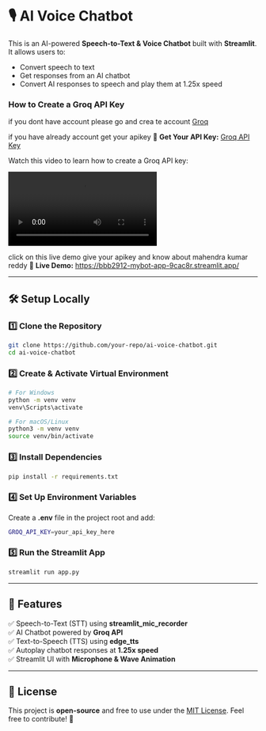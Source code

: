 # 🎙️ AI Voice Chatbot

This is an AI-powered **Speech-to-Text & Voice Chatbot** built with **Streamlit**. It allows users to:
- Convert speech to text
- Get responses from an AI chatbot
- Convert AI responses to speech and play them at 1.25x speed

### How to Create a Groq API Key
if you dont have account please go and crea te account [Groq](https://console.groq.com)

if you have already account get your apikey 
🔑 **Get Your API Key:** [Groq API Key](https://console.groq.com/keys)

Watch this video to learn how to create a Groq API key:

![Groq API Key Tutorial](./videoplayback.mp4)

click on this live demo give your apikey and know about mahendra kumar reddy
🚀 **Live Demo:** https://bbb2912-mybot-app-9cac8r.streamlit.app/

---

## 🛠️ Setup Locally

### 1️⃣ Clone the Repository
```bash
git clone https://github.com/your-repo/ai-voice-chatbot.git
cd ai-voice-chatbot
```

### 2️⃣ Create & Activate Virtual Environment
```bash
# For Windows
python -m venv venv
venv\Scripts\activate

# For macOS/Linux
python3 -m venv venv
source venv/bin/activate
```

### 3️⃣ Install Dependencies
```bash
pip install -r requirements.txt
```

### 4️⃣ Set Up Environment Variables
Create a **.env** file in the project root and add:
```bash
GROQ_API_KEY=your_api_key_here
```


### 5️⃣ Run the Streamlit App
```bash
streamlit run app.py
```

---

## 📜 Features
✅ Speech-to-Text (STT) using **streamlit_mic_recorder**  
✅ AI Chatbot powered by **Groq API**  
✅ Text-to-Speech (TTS) using **edge_tts**  
✅ Autoplay chatbot responses at **1.25x speed**  
✅ Streamlit UI with **Microphone & Wave Animation**  

---

## 📌 License
This project is **open-source** and free to use under the [MIT License](LICENSE). Feel free to contribute! 🚀

